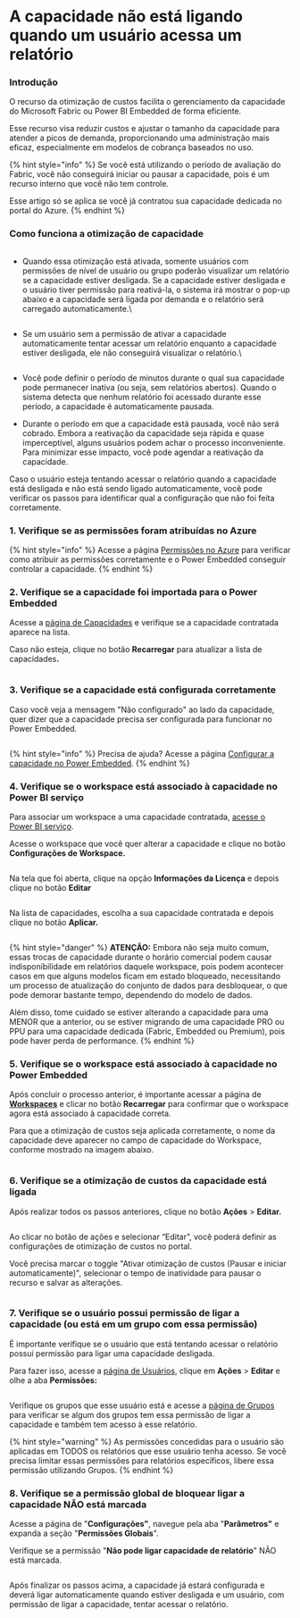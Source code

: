 # A capacidade não está ligando quando um usuário acessa um relatório

### Introdução

O recurso da otimização de custos facilita o gerenciamento da capacidade do Microsoft Fabric ou Power BI Embedded de forma eficiente.

Esse recurso visa reduzir custos e ajustar o tamanho da capacidade para atender a picos de demanda, proporcionando uma administração mais eficaz, especialmente em modelos de cobrança baseados no uso.

{% hint style="info" %}
Se você está utilizando o período de avaliação do Fabric, você não conseguirá iniciar ou pausar a capacidade, pois é um recurso interno que você não tem controle.

Esse artigo só se aplica se você já contratou sua capacidade dedicada no portal do Azure.
{% endhint %}



### Como funciona a otimização de capacidade

<figure><img src="../../.gitbook/assets/image (344).png" alt=""><figcaption></figcaption></figure>

*   Quando essa otimização está ativada, somente usuários com permissões de nível de usuário ou grupo poderão visualizar um relatório se a capacidade estiver desligada. Se a capacidade estiver desligada e o usuário tiver permissão para reativá-la, o sistema irá mostrar o pop-up abaixo e a capacidade será ligada por demanda e o relatório será carregado automaticamente.\


    <figure><img src="../../.gitbook/assets/image (342).png" alt=""><figcaption></figcaption></figure>
*   Se um usuário sem a permissão de ativar a capacidade automaticamente tentar acessar um relatório enquanto a capacidade estiver desligada, ele não conseguirá visualizar o relatório.\


    <figure><img src="../../.gitbook/assets/image (343).png" alt=""><figcaption></figcaption></figure>
* Você pode definir o período de minutos durante o qual sua capacidade pode permanecer inativa (ou seja, sem relatórios abertos). Quando o sistema detecta que nenhum relatório foi acessado durante esse período, a capacidade é automaticamente pausada.
* Durante o período em que a capacidade está pausada, você não será cobrado. Embora a reativação da capacidade seja rápida e quase imperceptível, alguns usuários podem achar o processo inconveniente. Para minimizar esse impacto, você pode agendar a reativação da capacidade.



Caso o usuário esteja tentando acessar o relatório quando a capacidade está desligada e não está sendo ligado automaticamente, você pode verificar os passos para identificar qual a configuração que não foi feita corretamente.



### 1. Verifique se as permissões foram atribuídas no Azure

{% hint style="info" %}
Acesse a página [Permissões no Azure](../../portal-de-administracao/power-bi/capacidades/permissoes-no-azure.md) para verificar como atribuir as permissões corretamente e o Power Embedded conseguir controlar a capacidade.
{% endhint %}



### 2. Verifique se a capacidade foi importada para o Power Embedded

Acesse a [página de Capacidades](https://admin.powerembedded.com.br/Capacities) e verifique se a capacidade contratada aparece na lista.

Caso não esteja, clique no botão **Recarregar** para atualizar a lista de capacidade&#x73;**.**

<figure><img src="../../.gitbook/assets/image (345).png" alt=""><figcaption></figcaption></figure>



### 3. Verifique se a capacidade está configurada corretamente

Caso você veja a mensagem "Não configurado" ao lado da capacidade, quer dizer que a capacidade precisa ser configurada para funcionar no Power Embedded.

<figure><img src="../../.gitbook/assets/image (346).png" alt=""><figcaption></figcaption></figure>

{% hint style="info" %}
Precisa de ajuda? Acesse a página [Configurar a capacidade no Power Embedded](../../portal-de-administracao/power-bi/capacidades/configurar-a-capacidade-no-power-embedded.md).
{% endhint %}



### 4. Verifique se o workspace está associado à capacidade no Power BI serviço

Para associar um workspace a uma capacidade contratada, [acesse o Power BI serviço](https://app.powerbi.com/).

Acesse o workspace que você quer alterar a capacidade e clique no botão **Configurações de Workspace.**

<figure><img src="https://docs.powerembedded.com.br/~gitbook/image?url=https%3A%2F%2F2938845060-files.gitbook.io%2F%7E%2Ffiles%2Fv0%2Fb%2Fgitbook-x-prod.appspot.com%2Fo%2Fspaces%252Ft2gQSHbraGsYbDGTmWAa%252Fuploads%252F7zIwdNTPrCDIwsccW3qJ%252Fimage.png%3Falt%3Dmedia%26token%3Decb19a94-af0f-4bdc-a8a5-513ba8e66c92&#x26;width=768&#x26;dpr=4&#x26;quality=100&#x26;sign=93b3d51f&#x26;sv=1" alt=""><figcaption></figcaption></figure>

Na tela que foi aberta, clique na opção **Informações da Licença** e depois clique no botão **Editar**

<figure><img src="https://docs.powerembedded.com.br/~gitbook/image?url=https%3A%2F%2F2938845060-files.gitbook.io%2F%7E%2Ffiles%2Fv0%2Fb%2Fgitbook-x-prod.appspot.com%2Fo%2Fspaces%252Ft2gQSHbraGsYbDGTmWAa%252Fuploads%252FOxbJxNg8FO0B5PIXdoQR%252Fimage.png%3Falt%3Dmedia%26token%3D626346e7-092d-491b-a80c-9da767b5baba&#x26;width=768&#x26;dpr=4&#x26;quality=100&#x26;sign=1274ee31&#x26;sv=1" alt=""><figcaption></figcaption></figure>

Na lista de capacidades, escolha a sua capacidade contratada e depois clique no botão **Aplicar.**

<figure><img src="https://docs.powerembedded.com.br/~gitbook/image?url=https%3A%2F%2F2938845060-files.gitbook.io%2F%7E%2Ffiles%2Fv0%2Fb%2Fgitbook-x-prod.appspot.com%2Fo%2Fspaces%252Ft2gQSHbraGsYbDGTmWAa%252Fuploads%252FjOjfaER1bIG0a2eQ0s82%252Fimage.png%3Falt%3Dmedia%26token%3D5d3ad3ab-5953-499c-a53e-2e40997f5400&#x26;width=768&#x26;dpr=4&#x26;quality=100&#x26;sign=30d59f2e&#x26;sv=1" alt=""><figcaption></figcaption></figure>

{% hint style="danger" %}
**ATENÇÃO:** Embora não seja muito comum, essas trocas de capacidade durante o horário comercial podem causar indisponibilidade em relatórios daquele workspace, pois podem acontecer casos em que alguns modelos ficam em estado bloqueado, necessitando um processo de atualização do conjunto de dados para desbloquear, o que pode demorar bastante tempo, dependendo do modelo de dados.

Além disso, tome cuidado se estiver alterando a capacidade para uma MENOR que a anterior, ou se estiver migrando de uma capacidade PRO ou PPU para uma capacidade dedicada (Fabric, Embedded ou Premium), pois pode haver perda de performance.
{% endhint %}



### 5. Verifique se o workspace está associado à capacidade no Power Embedded

Após concluir o processo anterior, é importante acessar a página de [**Workspaces**](https://admin.powerembedded.com.br/Workspaces) e clicar no botão **Recarregar** para confirmar que o workspace agora está associado à capacidade correta.

Para que a otimização de custos seja aplicada corretamente, o nome da capacidade deve aparecer no campo de capacidade do Workspace, conforme mostrado na imagem abaixo.

<figure><img src="https://docs.powerembedded.com.br/~gitbook/image?url=https%3A%2F%2F2938845060-files.gitbook.io%2F%7E%2Ffiles%2Fv0%2Fb%2Fgitbook-x-prod.appspot.com%2Fo%2Fspaces%252Ft2gQSHbraGsYbDGTmWAa%252Fuploads%252FNSlcczP2LM5K5K3D2IUv%252Fimage.png%3Falt%3Dmedia%26token%3D0473ae1a-40c5-4087-a41c-5700c1011c4a&#x26;width=768&#x26;dpr=4&#x26;quality=100&#x26;sign=70df7e8&#x26;sv=1" alt=""><figcaption></figcaption></figure>



### 6. Verifique se a otimização de custos da capacidade está ligada

Após realizar todos os passos anteriores, clique no botão **Ações** > **Editar.**

<figure><img src="../../.gitbook/assets/image (347).png" alt=""><figcaption></figcaption></figure>

Ao clicar no botão de ações e selecionar “Editar”, você poderá definir as configurações de otimização de custos no portal.

Você precisa marcar o toggle "Ativar otimização de custos (Pausar e iniciar automaticamente)", selecionar o tempo de inatividade para pausar o recurso e salvar as alterações.

<figure><img src="../../.gitbook/assets/image (348).png" alt=""><figcaption></figcaption></figure>



### 7. Verifique se o usuário possui permissão de ligar a capacidade (ou está em um grupo com essa permissão)

É importante verifique se o usuário que está tentando acessar o relatório possui permissão para ligar uma capacidade desligada.

Para fazer isso, acesse a [página de Usuários](https://admin.powerembedded.com.br/Users), clique em **Ações** > **Editar** e olhe a aba **Permissões:**

<figure><img src="../../.gitbook/assets/image (349).png" alt=""><figcaption></figcaption></figure>

Verifique os grupos que esse usuário está e acesse a [página de Grupos](https://admin.powerembedded.com.br/Groups) para verificar se algum dos grupos tem essa permissão de ligar a capacidade e também tem acesso à esse relatório.

{% hint style="warning" %}
As permissões concedidas para o usuário são aplicadas em TODOS os relatórios que esse usuário tenha acesso. Se você precisa limitar essas permissões para relatórios específicos, libere essa permissão utilizando Grupos.
{% endhint %}



### 8. Verifique se a permissão global de bloquear ligar a capacidade NÃO está marcada

Acesse a página de "**Configurações"**, navegue pela aba "**Parâmetros"** e expanda a seção "**Permissões Globais**".

Verifique se a permissão "**Não pode ligar capacidade de relatório**" NÃO está marcada.

<figure><img src="../../.gitbook/assets/image (350).png" alt=""><figcaption></figcaption></figure>



Após finalizar os passos acima, a capacidade já estará configurada e deverá ligar automaticamente quando estiver desligada e um usuário, com permissão de ligar a capacidade, tentar acessar o relatório.
